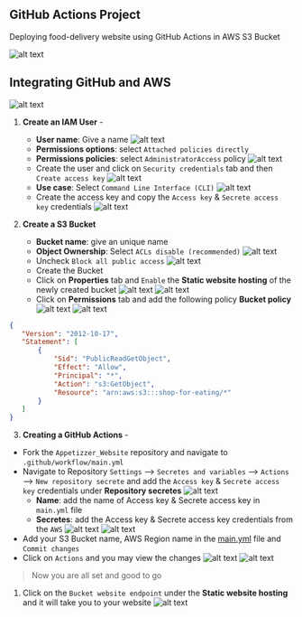 ## GitHub Actions Project
Deploying food-delivery website using GitHub Actions in AWS S3 Bucket

![alt text](images/Image-26.png)

## Integrating GitHub and AWS
![alt text](images/Image-28.png)
1. **Create an IAM User** -
    * **User name**: Give a name ![alt text](images/Image-2.png)
    * **Permissions options**: select `Attached policies directly`
    * **Permissions policies**: select `AdministratorAccess` policy ![alt text](images/Image-3.png)
    * Create the user and click on `Security credentials` tab and then `Create access key` ![alt text](images/Image-5.png)
    * **Use case**: Select `Command Line Interface (CLI)` ![alt text](images/Image-6.png)
    * Create the access key and copy the `Access key` & `Secrete access key` credentials ![alt text](images/Image-9.png)

2. **Create a S3 Bucket**
    * **Bucket name**: give an unique name
    * **Object Ownership**: Select `ACLs disable (recommended)` ![alt text](images/Image-15.png)
    * Uncheck `Block all public access` ![alt text](images/Image-16.png)
    * Create the Bucket
    * Click on **Properties** tab and `Enable` the **Static website hosting** of the newly created bucket ![alt text](images/Image-17.png) ![alt text](images/Image-19.png)
    * Click on **Permissions** tab and add the following policy **Bucket policy** ![alt text](images/Image-20.png) ![alt text](images/Image-22.png)
```JSON
{
   "Version": "2012-10-17",
   "Statement": [
       {
           "Sid": "PublicReadGetObject",
           "Effect": "Allow",
           "Principal": "*",
           "Action": "s3:GetObject",
           "Resource": "arn:aws:s3:::shop-for-eating/*"
       }
   ]
}
```

3. **Creating a GitHub Actions** -
* Fork the `Appetizzer_Website` repository and navigate to `.github/workflow/main.yml`
* Navigate to Repository `Settings` --> `Secretes and variables` --> `Actions` --> `New repository secrete` and add the `Access key` & `Secrete access key` credentials under **Repository secretes** ![alt text](images/Image-10.png) 
    * **Name**: add the name of Access key & Secrete access key in `main.yml` file
    * **Secretes**: add the Access key & Secrete access key credentials from the `AWS` ![alt text](images/Image-12.png) ![alt text](images/Image-14.png)
* Add your S3 Bucket name, AWS Region name in the [main.yml](.github/workflows/main.yml) file and `Commit changes`
* Click on `Actions` and you may view the changes ![alt text](images/Image-23.png) ![alt text](images/Image-25.png)

> Now you are all set and good to go

1. Click on the `Bucket website endpoint` under the **Static website hosting** and it will take you to your website ![alt text](images/Image-27.png)
